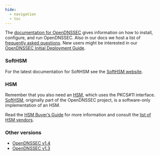 ```yaml
---
hide:
  - navigation
  - toc
---
```


The [documentation for OpenDNSSEC](https://opendnssec.readthedocs.io/) gives information on how to install, configure, and run OpenDNSSEC. Also in our docs we host a list of [frequently asked questions](https://opendnssec.readthedocs.io/en/latest/faq/). New users might be interested in our [OpenDNSSEC Initial Deployment Guide](https://www.opendnssec.org/wp-content/uploads/2009/06/opendnssec-start-guide.pdf).

### SoftHSM

For the latest documentation for SoftHSM see the [SoftHSM website](https://www.softhsm.org/).

### HSM

Remember that you also need an [HSM](https://opendnssec.readthedocs.io/en/latest/hsmbuyers/#types-of-hsms), which uses the PKCS#11 interface. [SoftHSM](https://www.softhsm.org/), originally part of the OpenDNSSEC project, is a software-only implementation of an HSM.

Read the [HSM Buyer’s Guide](https://opendnssec.readthedocs.io/en/latest/hsmbuyers/) for more information and consult the [list of HSM vendors](https://opendnssec.readthedocs.io/en/latest/hsmbuyers/#vendors).

### Other versions

- [OpenDNSSEC v1.4](https://opendnssec.readthedocs.io/en/latest/opendnssec14/)
- [OpenDNSSEC v1.3](https://opendnssec.readthedocs.io/en/latest/opendnssec13/)
